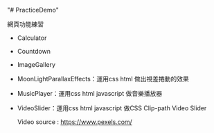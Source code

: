 "# PracticeDemo" 

網頁功能練習
* Calculator

* Countdown

* ImageGallery

* MoonLightParallaxEffects：運用css html 做出視差捲動的效果

* MusicPlayer：運用css html javascript 做音樂播放器

* VideoSlider：運用css html javascript 做CSS Clip-path Video Slider
   
  Video source : https://www.pexels.com/
